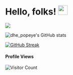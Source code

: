 # Hello, folks! <img src="https://raw.githubusercontent.com/MartinHeinz/MartinHeinz/master/wave.gif" width="30px">


![](https://github.com/popeye0013/popeye0013/blob/main/banner.png)





![dhe_popeye's GitHub stats](https://github-readme-stats.vercel.app/api?username=popeye0013&show_icons=true&theme=dark)

[![GitHub Streak](https://github-readme-streak-stats.herokuapp.com/?user=popeye0013&theme=dark)](https://git.io/streak-stats)

#### Profile Views
  
![Visitor Count](https://profile-counter.glitch.me/{popeye0013}/count.svg) 
